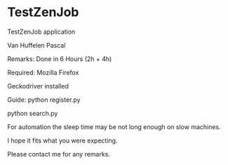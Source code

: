 # TestZenJob
TestZenJob application

Van Huffelen Pascal

Remarks:
Done in 6 Hours (2h + 4h)

Required:
Mozilla Firefox

Geckodriver installed

Guide:
python register.py

python search.py

For automation the sleep time may be not long enough on slow machines.

I hope it fits what you were expecting.

Please contact me for any remarks.

